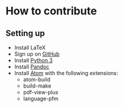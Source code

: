 # How to contribute

## Setting up

- Install LaTeX
- Sign up on [GitHub](https://github.com)
- Install [Python 3](https://www.python.org/downloads/)
- Install [Pandoc](https://pandoc.org/installing.html)
- Install [Atom](https://atom.io/) with the following extensions:
    - atom-build
    - build-make
    - pdf-view-plus
    - language-pfm
